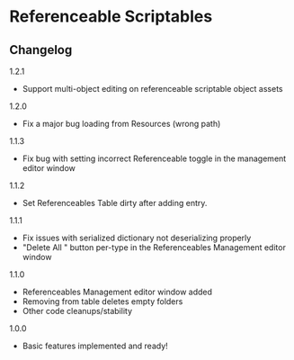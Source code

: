 # Referenceable Scriptables
## Changelog

1.2.1
- Support multi-object editing on referenceable scriptable object assets

1.2.0
- Fix a major bug loading from Resources (wrong path)

1.1.3
- Fix bug with setting incorrect Referenceable toggle in the management editor window

1.1.2
- Set Referenceables Table dirty after adding entry.

1.1.1
- Fix issues with serialized dictionary not deserializing properly
- "Delete All <Type>" button per-type in the Referenceables Management editor window

1.1.0
- Referenceables Management editor window added
- Removing from table deletes empty folders
- Other code cleanups/stability

1.0.0
- Basic features implemented and ready!